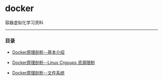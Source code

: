 # docker
容器虚拟化学习资料

------------------------------------
### 目录
* [Docker原理剖析--基本介绍](https://github.com/charSLee013/docker/blob/master/Docker%E5%8E%9F%E7%90%86%E5%89%96%E6%9E%90--%E5%9F%BA%E6%9C%AC%E4%BB%8B%E7%BB%8D.md)

* [Docker原理剖析--Linux Crgoups 资源限制](https://github.com/charSLee013/docker/blob/master/Docker%E5%8E%9F%E7%90%86%E5%89%96%E6%9E%90--Linux%20Crgoups%20%E8%B5%84%E6%BA%90%E9%99%90%E5%88%B6.md)

* [Docker原理剖析--文件系统](https://github.com/charSLee013/docker/blob/master/Docker%E5%8E%9F%E7%90%86%E5%89%96%E6%9E%90--%E6%96%87%E4%BB%B6%E7%B3%BB%E7%BB%9F.md)